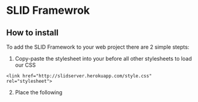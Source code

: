 # SLID Framewrok

## How to install

To add the SLID Framework to your web project there are 2 simple stepts:
1. Copy-paste the stylesheet <link> into your <head> before all other stylesheets to load our CSS
```
<link href="http://slidserver.herokuapp.com/style.css" rel="stylesheet">
```
2. Place the following <script> near the end of your pages, right before the closing </body>
```
<script src="setupData.json" id="setupData"></script> //your configuration file
<script src="http://slidserver.herokuapp.com/index.js" id="SLIDScript"></script>
```

## Documentation
The carousel generated by the SLID Framework is highly customizable.

| Propreties      | Type | Description |
| ----------- | ----------- |------|
| albumWidth     | Number  | The width of the album in '%' |
| albumHeight   | Numer        | The height of the album in '%' |
| autoSlide   | Boolean        | Enables/Disables the automatic animation |
| autoSlideTime   | Number        | The time before the automatic animation runs |
| autoSlideHoverPause   | Boolean | When the mouse enters the album the animation stops |
| dragEnabled  | Boolean        | Whether or not you can change slides by dragging them |
| showArrows   | Boolean        | Enables/Disables the arrows |
| cloudControlEnabled  |    Boolean     | Enables/Disables the Cloud Control |
| cliControlEnabled   | Boolean        | Enables/Disables the CLI control |
| cliWebControlEnabled   | Boolean  | Enables/Disables the Web control control |
| voiceControlEnabled  | Boolean | Enables/Disables the voice control |
| arrowsColor   | String   | Specifies the color of the arrows ( works with color names and hex codes) |

The settings of the album are stored in the *setupData.json* file. Wihtout it, the carousel will run with the default settings.
We also support breakpoints for responsivness purposes. Here is an example how settings might look like:

```json
[
    {
        "id": "tIBcmKMKIpcBQSjy3NklWIrI1Vw2",
        "responsive": [
            {
                "width": 1000,
                "settings": {
                    "albumWidth": "750",
                    "albumHeight": "100%",
                    "albumBackgroundColor": "black",
                    "autoSlide": false,
                    "autoSlideTime": 2000,
                    "autoSlideHoverPause": true,
                    "dragEnabled": true,
                    "voiceControlEnabled": false,
                    "arrowsColor": "red"
                }
            },
            {
                "width": 500,
                "settings": {
                    "albumWidth": "75%",
                    "albumHeight": "100%",
                    "albumBackgroundColor": "red",
                    "autoSlide": false,
                    "autoSlideTime": 2000,
                    "autoSlideHoverPause": true,
                    "dragEnabled": false,
                    "showArrows": false,
                    "cloudControlEnabled": true,
                    "cliControlEnabled": true,
                    "cliWebControlEnabled": false,
                    "voiceControlEnabled": false,
                    "arrowsColor": "#fff"
                }
            },
            {
                "width": 250,
                "settings": {
                    "albumWidth": "100%",
                    "arrowsColor": "black",
                    "albumBackgroundColor": "green"
                }
            }
        ],
        "autoSlide": false,
        "autoSlideTime": 1000,
        "autoSlideHoverPause": true,
        "dragEnabled": false,
        "showArrows": true,
        "cloudControlEnabled": true,
        "cliControlEnabled": true,
        "cliWebControlEnabled": true,
        "voiceControlEnabled": true,
        "arrowsColor": "red"
    }
]
```
